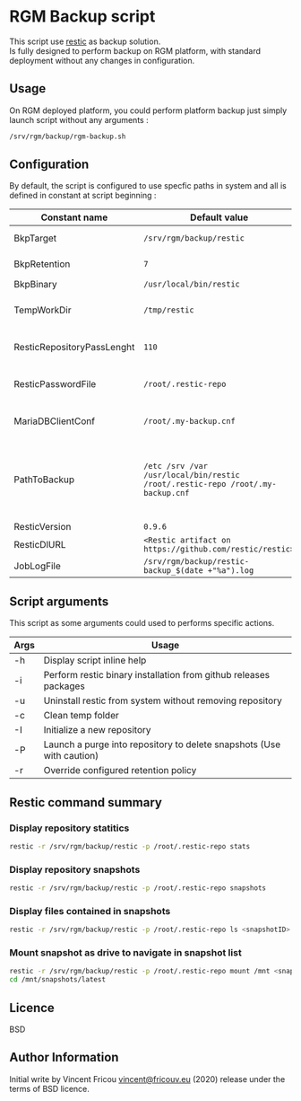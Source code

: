 # RGM Backup script

This script use [restic](https://restic.net/) as backup solution.  
Is fully designed to perform backup on RGM platform, with standard deployment without any changes in configuration.

## Usage

On RGM deployed platform, you could perform platform backup just simply launch script without any arguments :

```bash
/srv/rgm/backup/rgm-backup.sh
```

## Configuration

By default, the script is configured to use specfic paths in system and all is defined in constant at script beginning :

| Constant name              | Default value                                                                  | Description                                         |
| -------------------------- | ------------------------------------------------------------------------------ | --------------------------------------------------- |
| BkpTarget                  | `/srv/rgm/backup/restic`                                                       | Target where created restic repository              |
| BkpRetention               | `7`                                                                            | Retention in days for backup                        |
| BkpBinary                  | `/usr/local/bin/restic`                                                        | Restic binary location                              |
| TempWorkDir                | `/tmp/restic`                                                                  | Temporary folder used to install and perform backup |
| ResticRepositoryPassLenght | `110`                                                                          | Restic repository default password length           |
| ResticPasswordFile         | `/root/.restic-repo`                                                           | Restic password file used to perform backup         |
| MariaDBClientConf          | `/root/.my-backup.cnf`                                                         | MariaDB Client config file used to perform backup   |
| PathToBackup               | `/etc /srv /var /usr/local/bin/restic /root/.restic-repo /root/.my-backup.cnf` | Path in filesystem backuped by default. Note, filesystem default path `/var/lib/mysql`, `/var/lib/influxdb` and `/var/lib/elasticsearch` as excluded              |
| ResticVersion              | `0.9.6`                                                                        | Restic version to use                               |
| ResticDlURL                | `<Restic artifact on https://github.com/restic/restic>`                        | Restic download URL                                 |
| JobLogFile                 | `/srv/rgm/backup/restic-backup_$(date +"%a").log`                              | Path for backup log file                            |

## Script arguments

This script as some arguments could used to performs specific actions.

| Args | Usage                                                                 |
| ---- | --------------------------------------------------------------------- |
| -h   | Display script inline help                                            |  
| -i   | Perform restic binary installation from github releases packages      |
| -u   | Uninstall restic from system without removing repository              |
| -c   | Clean temp folder                                                     |
| -I   | Initialize a new repository                                           |
| -P   | Launch a purge into repository to delete snapshots (Use with caution) |
| -r   | Override configured retention policy                                  |

## Restic command summary

### Display repository statitics

```bash
restic -r /srv/rgm/backup/restic -p /root/.restic-repo stats
```

### Display repository snapshots

```bash
restic -r /srv/rgm/backup/restic -p /root/.restic-repo snapshots
```

### Display files contained in snapshots

```bash
restic -r /srv/rgm/backup/restic -p /root/.restic-repo ls <snapshotID>
```

### Mount snapshot as drive to navigate in snapshot list

```bash
restic -r /srv/rgm/backup/restic -p /root/.restic-repo mount /mnt <snapshotID>
cd /mnt/snapshots/latest
```

## Licence

BSD

## Author Information

Initial write by Vincent Fricou <vincent@fricouv.eu> (2020) release under the terms of BSD licence.
